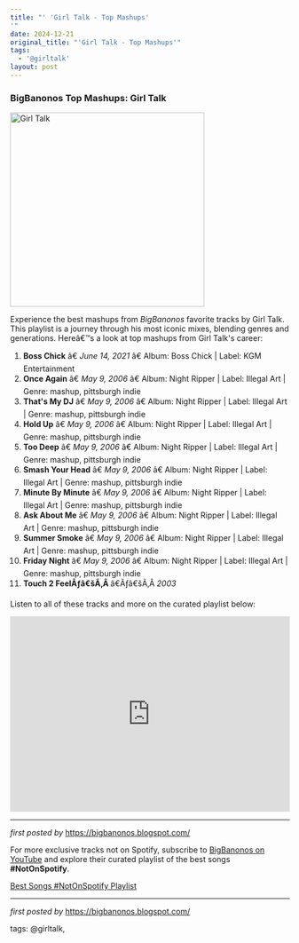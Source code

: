 ```yaml
---
title: "' 'Girl Talk - Top Mashups'
'"
date: 2024-12-21
original_title: "'Girl Talk - Top Mashups'"
tags:
  - '@girltalk'
layout: post
---
```

<h3>BigBanonos Top Mashups: Girl Talk</h3>
<div class="separator"> <a href="https://www.billboard.com/wp-content/uploads/2020/04/girl-talk-press-2020-cr-joey-kennedy-billboard-1548-1588100233.jpg?w=1024" > <img alt="Girl Talk" border="0" height="350" src="https://www.billboard.com/wp-content/uploads/2020/04/girl-talk-press-2020-cr-joey-kennedy-billboard-1548-1588100233.jpg?w=1024" /> </a>
</div> <p>Experience the best mashups from <em>BigBanonos</em> favorite tracks by Girl Talk. This playlist is a journey through his most iconic mixes, blending genres and generations. Hereâ€™s a look at top mashups from Girl Talk's career:</p> <ol> <li><strong>Boss Chick</strong> â€ <em>June 14, 2021</em> â€ Album: Boss Chick | Label: KGM Entertainment</li> <li><strong>Once Again</strong> â€ <em>May 9, 2006</em> â€ Album: Night Ripper | Label: Illegal Art | Genre: mashup, pittsburgh indie</li> <li><strong>That's My DJ</strong> â€ <em>May 9, 2006</em> â€ Album: Night Ripper | Label: Illegal Art | Genre: mashup, pittsburgh indie</li> <li><strong>Hold Up</strong> â€ <em>May 9, 2006</em> â€ Album: Night Ripper | Label: Illegal Art | Genre: mashup, pittsburgh indie</li> <li><strong>Too Deep</strong> â€ <em>May 9, 2006</em> â€ Album: Night Ripper | Label: Illegal Art | Genre: mashup, pittsburgh indie</li> <li><strong>Smash Your Head</strong> â€ <em>May 9, 2006</em> â€ Album: Night Ripper | Label: Illegal Art | Genre: mashup, pittsburgh indie</li> <li><strong>Minute By Minute</strong> â€ <em>May 9, 2006</em> â€ Album: Night Ripper | Label: Illegal Art | Genre: mashup, pittsburgh indie</li> <li><strong>Ask About Me</strong> â€ <em>May 9, 2006</em> â€ Album: Night Ripper | Label: Illegal Art | Genre: mashup, pittsburgh indie</li> <li><strong>Summer Smoke</strong> â€ <em>May 9, 2006</em> â€ Album: Night Ripper | Label: Illegal Art | Genre: mashup, pittsburgh indie</li> <li><strong>Friday Night</strong> â€ <em>May 9, 2006</em> â€ Album: Night Ripper | Label: Illegal Art | Genre: mashup, pittsburgh indie</li><li><b><span>Touch 2 Feel</span>Ãƒâ€šÃ‚Â </b>â€Ãƒâ€šÃ‚Â <i>2003</i></li> <!--Additional songs can be listed here following the same format-->
</ol> <p>Listen to all of these tracks and more on the curated playlist below:</p>
<iframe allow="autoplay; clipboard-write; encrypted-media; fullscreen; picture-in-picture" allowfullscreen="" frameborder="0" height="352" loading="lazy" src="https://open.spotify.com/embed/playlist/6jrzm0r5nJJFHp7DOtNFbH?utm_source=generator" width="100%"></iframe> <hr />
<p><em>first posted by</em> <a href="https://bigbanonos.blogspot.com/" rel="noopener" target="_new">https://bigbanonos.blogspot.com/</a></p>


<!--Subscribe and Playlist Links-->
<div>
    <p>For more exclusive tracks not on Spotify, subscribe to <a href="https://www.youtube.com/@BigBanonos" target="_blank">BigBanonos on YouTube</a> and explore their curated playlist of the best songs <strong>#NotOnSpotify</strong>.</p>
    <p><a href="https://www.youtube.com/playlist?list=PLtuNtuTatqI0kFahUCbtbfenC_ET5O_tr" target="_blank">Best Songs #NotOnSpotify Playlist<br /></a></p></div>

<hr />

<p><em>first posted by</em> <a href="https://bigbanonos.blogspot.com/" rel="noopener" target="_new">https://bigbanonos.blogspot.com/</a></p>

<p>tags: @girltalk,</p>
